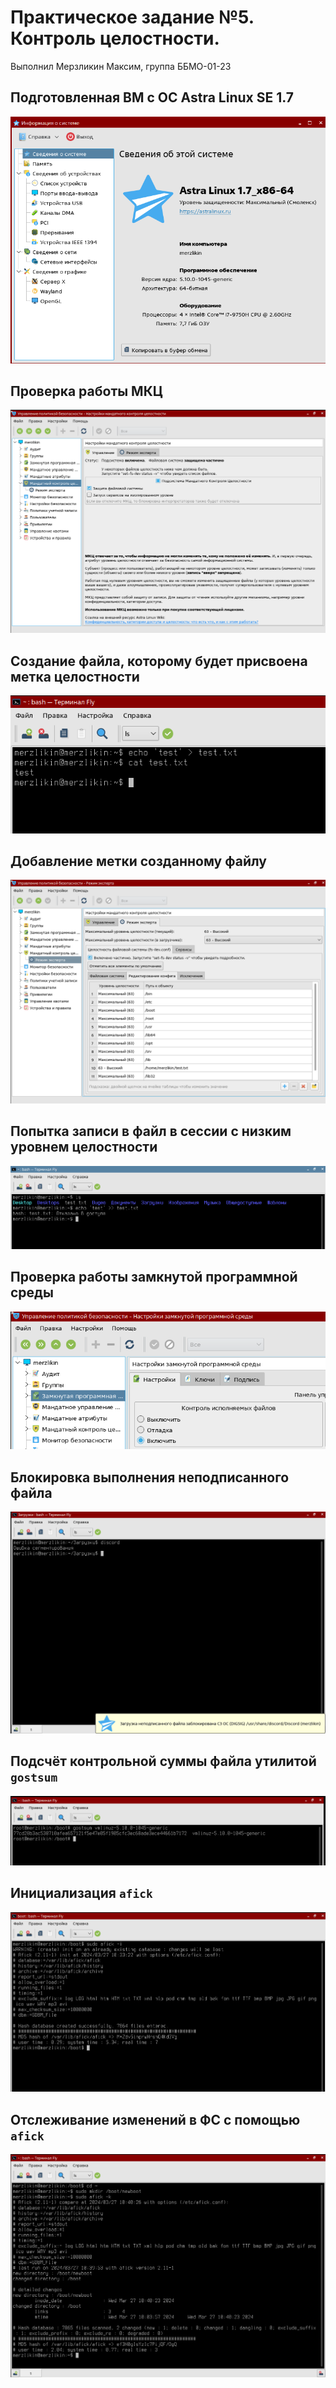 # Практическое задание №5. Контроль целостности.

Выполнил Мерзликин Максим, группа ББМО-01-23

## Подготовленная ВМ с ОС Astra Linux SE 1.7

![](screenshots/prz5_1.png)

## Проверка работы МКЦ

![](screenshots/prz5_2.png)

## Создание файла, которому будет присвоена метка целостности

![](screenshots/prz5_3.png)

## Добавление метки созданному файлу

![](screenshots/prz5_4.png)

## Попытка записи в файл в сессии с низким уровнем целостности

![](screenshots/prz5_5.png)

## Проверка работы замкнутой программной среды

![](screenshots/prz5_6.png)

## Блокировка выполнения неподписанного файла

![](screenshots/prz5_7.png)

## Подсчёт контрольной суммы файла утилитой `gostsum`

![](screenshots/prz5_8.png)

## Инициализация `afick`

![](screenshots/prz5_9.png)

## Отслеживание изменений в ФС с помощью `afick`

![](screenshots/prz5_10.png)
